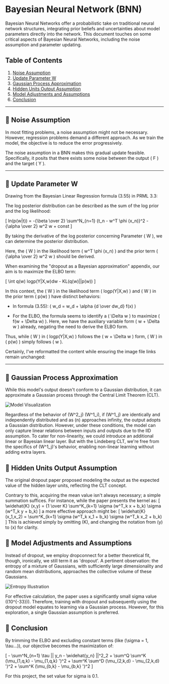 
# Bayesian Neural Network (BNN)

Bayesian Neural Networks offer a probabilistic take on traditional neural network structures, integrating prior beliefs and uncertainties about model parameters directly into the network. This document touches on some critical aspects of Bayesian Neural Networks, including the noise assumption and parameter updating.

## Table of Contents
1. [Noise Assumption](#noise-assumption)
2. [Update Parameter W](#update-parameter-w)
3. [Gaussian Process Approximation](#gaussian-process-approximation)
4. [Hidden Units Output Assumption](#hidden-units-output-assumption)
5. [Model Adjustments and Assumptions](#model-adjustments-and-assumptions)
6. [Conclusion](#conclusion)
---

## 📝 Noise Assumption

In most fitting problems, a noise assumption might not be necessary. However, regression problems demand a different approach. As we train the model, the objective is to reduce the error progressively.

The noise assumption in a BNN makes this gradual update feasible. Specifically, it posits that there exists some noise between the output \( F \) and the target \( Y \).

---

## 📝 Update Parameter W

Drawing from the Bayesian Linear Regression formula (3.55) in PRML 3.3:

The log posterior distribution can be described as the sum of the log prior and the log likelihood:

\[ ln(p(w|t)) = -{\beta \over 2} \sum^N_{n=1} {t_n - w^T \phi (x_n)}^2 - {\alpha \over 2} w^2 w + const \]

By taking the derivative of the log posterior concerning Parameter \( W \), we can determine the posterior distribution.

Here, the \( W \) in the likelihood term \( w^T \phi (x_n) \) and the prior term \( {\alpha \over 2} w^2 w \) should be derived.

When examining the "dropout as a Bayesian approximation" appendix, our aim is to maximize the ELBO term:

\[ \int q(w) logp(Y|X,w)dw - KL(q(w)||p(w)) \]

In this context, the \( W \) in the likelihood term \( logp(Y|X,w) \) and \( W \) in the prior term \( p(w) \) have distinct behaviors:

- In formula (3.55): \( w_d = w_d + \alpha {d \over dw_d} f(x) \)
  
- For the ELBO, the formula seems to identify a \( \Delta w \) to maximize \( f(w + \Delta w) \). Here, we have the auxiliary variable form \( w + \Delta w \) already, negating the need to derive the ELBO form.

Thus, while \( W \) in \( logp(Y|X,w) \) follows the \( w + \Delta w \) form, \( W \) in \( p(w) \) simply follows \( w \).

Certainly, I've reformatted the content while ensuring the image file links remain unchanged:

---


## 📝 Gaussian Process Approximation

While this model's output doesn't conform to a Gaussian distribution, it can approximate a Gaussian process through the Central Limit Theorem (CLT).

![Model Visualization](https://user-images.githubusercontent.com/24292848/172053919-81ed5d46-58ac-4c32-bbea-f8f7d90a0384.png)

Regardless of the behavior of \(W^2_j\) \(W^1_i\), if \(W^1_j\) are identically and independently distributed and as \(n\) approaches infinity, the output adopts a Gaussian distribution. However, under these conditions, the model can only capture linear relations between inputs and outputs due to the IID assumption. To cater for non-linearity, we could introduce an additional linear or Bayesian linear layer. But with the Lindeberg CLT, we're free from the specifics of \(W^1_j\)'s behavior, enabling non-linear learning without adding extra layers.

## 📝 Hidden Units Output Assumption

The original dropout paper proposed modeling the output as the expected value of the hidden layer units, reflecting the CLT concept.

Contrary to this, acquiring the mean value isn't always necessary; a simple summation suffices. For instance, while the paper presents the kernel as:
\[ \widehat{K} (x,y) = {1 \over K} \sum^K_{k=1} \sigma (w^T_k x + b_k) \sigma (w^T_k y + b_k) \]
a more effective approach might be:
\[ \widehat{K} (x_1,x_2) = \sum^K_{k=1} \sigma (w^T_k x_1 + b_k) \sigma (w^T_k x_2 + b_k) \]
This is achieved simply by omitting \(K\), and changing the notation from \(y\) to \(x\) for clarity.

## 📝 Model Adjustments and Assumptions

Instead of dropout, we employ dropconnect for a better theoretical fit, though, ironically, we still term it as 'dropout'. A pertinent observation: the entropy of a mixture of Gaussians, with sufficiently large dimensionality and random mean distributions, approaches the collective volume of these Gaussians.

![Entropy Illustration](https://user-images.githubusercontent.com/24292848/172194266-970c554a-c9fb-49aa-9f40-631a9e7ce684.jpeg)

For effective calculation, the paper uses a significantly small sigma value (\(10^{-33}\)). Therefore, training with dropout and subsequently using the dropout model equates to learning via a Gaussian process. However, for this exploration, a single Gaussian assumption is preferred.

## 📝 Conclusion

By trimming the ELBO and excluding constant terms (like \(\sigma = 1, \tau...\)), our objective becomes the maximization of:

\[ - \sum^N_{n=1} \tau || y_n - \widehat{y_n} ||^2_2 + \sum^Q \sum^K (\mu_{1,q,k} - \mu_{1,q,k} ')^2 + \sum^K \sum^D (\mu_{2,k,d} - \mu_{2,k,d} ')^2 + \sum^K (\mu_{b,k} - \mu_{b,k} ')^2 \]

For this project, the set value for sigma is 0.1.

